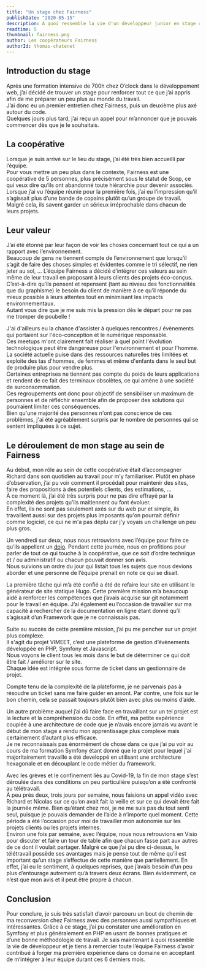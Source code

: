 ```yaml
---
title: "Un stage chez Fairness"
publishDate: "2020-05-15"
description: À quoi ressemble la vie d'un développeur junior en stage chez Fairness ?
readtime: 5
thumbnail: fairness.png
author: Les coopérateurs Fairness
authorId: thomas-chatenet
---
```


## Introduction du stage
Après une formation intensive de 700h chez O’clock dans le développement web, j’ai décidé de trouver un stage pour 
renforcer tout ce que j’ai appris afin de me préparer un peu plus au monde du travail.     
J’ai donc eu un premier entretien chez Fairness, puis un deuxième plus axé autour du code.     
Quelques jours plus tard, j’ai reçu un appel pour m’annoncer que je pouvais commencer dès que je le souhaitais.

## La coopérative
Lorsque je suis arrivé sur le lieu du stage, j’ai été très bien accueilli par l’équipe.     
Pour vous mettre un peu plus dans le contexte, Fairness est une coopérative de 5 personnes, plus précisément sous le 
statut de Scop, ce qui veux dire qu’ils ont abandonné toute hiérarchie pour devenir associés.      
Lorsque j’ai vu l’équipe réunie pour la première fois, j’ai eu l’impression qu’il s’agissait plus d’une bande de copains 
plutôt qu’un groupe de travail. Malgré cela, ils savent garder un sérieux irréprochable dans chacun de leurs projets.

## Leur valeur
J’ai été étonné par leur façon de voir les choses concernant tout ce qui a un rapport avec l’environnement.     
Beaucoup de gens ne tiennent compte de l’environnement que lorsqu’il s’agit de faire des choses simples et évidentes 
comme le tri sélectif, ne rien jeter au sol, … L’équipe Fairness a décidé d’intégrer ces valeurs au sein même de leur 
travail en proposant à leurs clients des projets éco-conçus. C’est-à-dire qu’ils pensent et repensent 
(tant au niveau des fonctionnalités que du graphisme) le besoin du client de manière à ce qu’il réponde du mieux 
possible à leurs attentes tout en minimisant les impacts environnementaux.        
Autant vous dire que je me suis mis la pression dès le départ pour ne pas me tromper de poubelle !     
  
J'ai d'ailleurs eu la chance d'assister à quelques rencontres / évènements qui portaient sur 
l'éco-conception et le numérique responsable.       
Ces meetups m'ont clairement fait réaliser à quel point l'évolution technologique peut être dangereuse 
pour l'environnement et pour l'homme.      
La société actuelle puise dans des ressources naturelles très limitées et exploite des tas d'hommes, de femmes et même 
d'enfants dans le seul but de produire plus pour vendre plus.      
Certaines entreprises ne tiennent pas compte du poids de leurs applications et rendent de ce fait des terminaux 
obsolètes, ce qui amène à une société de surconsommation.     
Ces regroupements ont donc pour objectif de sensibiliser un maximum de personnes et de réfléchir ensemble afin de 
proposer des solutions qui pourraient limiter ces conséquences.     
Bien qu'une majorité des personnes n'ont pas conscience de ces problèmes, j'ai été agréablement surpris par le nombre de 
personnes qui se sentent impliquées à ce sujet.

## Le déroulement de mon stage au sein de Fairness
Au début, mon rôle au sein de cette coopérative était d’accompagner Richard dans son quotidien au travail pour m’y 
familiariser. Plutôt en phase d’observation, j’ai pu voir comment il procédait pour maintenir des sites, faire des 
propositions à des potentiels clients, des estimations, …     
À ce moment là, j’ai été très surpris pour ne pas dire effrayé par la complexité des projets qu’ils maitiennent ou font 
évoluer.    
En effet, ils ne sont pas seulement axés sur du web pur et simple, ils travaillent aussi sur des projets plus imposants 
qu'on pourrait définir comme logiciel, ce qui ne m'a pas déplu car j'y voyais un challenge un peu plus gros.     

Un vendredi sur deux, nous nous retrouvions avec l’équipe pour faire ce qu’ils appellent un [dojo](/blog/2019/remue-meninges-collectif.html). Pendant cette journée,
 nous en profitions pour parler de tout ce qui touche à la coopérative, que ce soit d’ordre technique et / ou 
 administratif ou chacun pouvait donner son avis.    
 Nous suivions un ordre du jour qui listait tous les sujets que nous devions aborder et une personne de l’équipe 
 prenait en note ce qui se disait.    
 
La première tâche qui m’a été confié a été de refaire leur site en utilisant le générateur de site statique Hugo. 
Cette première mission m’a beaucoup aidé à renforcer les compétences que j’avais acquise sur git notamment pour le 
travail en équipe. J’ai également eu l’occasion de travailler sur ma capacité à rechercher de la documentation en 
ligne étant donné qu’il s’agissait d’un Framework que je ne connaissais pas.     

Suite au succès de cette première mission, j’ai pu me pencher sur un projet plus complexe.    
Il s'agit du projet VIMEET, c’est une plateforme de gestion d’évènements développée en PHP, Symfony et Javascript.      
Nous voyons le client tous les mois dans le but de déterminer ce qui doit être fait / améliorer sur le site.      
Chaque idée est intégrée sous forme de ticket dans un gestionnaire de projet.

Compte tenu de la complexité de la plateforme, je ne parvenais pas à résoudre un ticket sans me faire guider en amont. 
Par contre, une fois sur le bon chemin, cela se passait toujours plutôt bien avec plus ou moins d’aide.      

Un autre problème auquel j’ai dû faire face en travaillant sur un tel projet est la lecture et la compréhension du code. 
En effet, ma petite expérience couplée à une architecture de code que je n’avais encore jamais vu avant le début de 
mon stage a rendu mon apprentissage plus complexe mais certainement d’autant plus efficace.     
Je ne reconnaissais pas énormément de chose dans ce que j’ai pu voir au cours de ma formation Symfony étant donné que 
le projet pour lequel j'ai majoritairement travaillé a été developpé en utilisant une architecture hexagonale  et en 
découplant le code métier du framework.

Avec les grèves et le confinement liés au Covid-19, la fin de mon stage s’est déroulée dans des conditions un peu 
particulière puisqu’on a été confronté au télétravail.      
À peu près deux, trois jours par semaine, nous faisions un appel vidéo avec Richard et Nicolas sur ce qu’on avait fait 
la veille et sur ce qui devait être fait la journée même.
Bien qu’étant chez moi, je ne me suis pas du tout senti seul, puisque je pouvais demander de l’aide à n’importe quel 
moment. Cette période a été l’occasion pour moi de travailler mon autonomie sur les projets clients ou les projets internes.        
Environ une fois par semaine, avec l’équipe, nous nous retrouvions en Visio pour discuter et faire un tour de table 
afin que chacun fasse part aux autres de ce dont il voulait partager.
Malgré ce que j’ai pu dire ci-dessus, le télétravail possède ses avantages mais je pense tout de même qu’il est 
important qu’un stage s’effectue de cette manière que partiellement. En effet, j’ai eu le sentiment, à quelques 
reprises, que j’avais besoin d’un peu plus d’entourage autrement qu’à travers deux écrans. Bien évidemment, ce n’est 
que mon avis et il peut être propre à chacun.

## Conclusion
Pour conclure, je suis très satisfait d’avoir parcouru un bout de chemin de ma reconversion chez Fairness avec des 
personnes aussi sympathiques et intéressantes. Grâce à ce stage, j’ai pu constater une amélioration en Symfony et plus 
généralement en PHP en usant de bonnes pratiques et d’une bonne méthodologie de travail. Je sais maintenant à quoi 
ressemble la vie de développeur et je tiens à remercier toute l’équipe Fairness d’avoir contribué à forger ma première 
expérience dans ce domaine en acceptant de m’intégrer à leur équipe durant ces 6 derniers mois.
